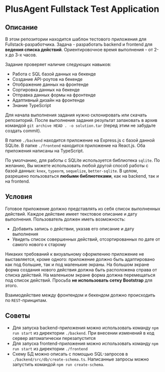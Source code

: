 # PlusAgent Fullstack Test Application

## Описание

В этом репозитории находится шаблон тестового приложения для Fullstack-разработчика. Задача - разработать backend и frontend для **ведения списка действий**. Ориентировочное время выполнения - от 2-х до 3-х часов.

Задание проверяет наличие следующих навыков:

- Работа с SQL базой данных на бекенде
- Создание API-роутов на бекенде
- Отображение данных на фронтенде
- Сортировка данных на бекенде
- Отправка данных формы на фронтенде
- Адаптивный дизайн на фронтенде
- Знание TypeScript

Для начала выполнения задания нужно склонировать или скачать репозиторий. После выполнения задания результат запаковать в архив командой `git archive HEAD . -o solution.tar` (перед этим не забудьте создать commit).

В папке `./backend` находится приложение на Express.js с базой данной SQLite. В папке `./frontend` находится приложение на React.js. Оба приложения написаны на TypeScript.

По умолчанию, для работы с SQLite используется библиотека `sqlite`. По желанию, Вы можете использовать любой другой способ работы с базой данных: `knex`, `typeorm`, `sequelize`, `better-sqlite`. В целом, разрешено пользоваться **любыми библиотеками**, как на backend, так и на frontend.

## Условия

Готовое приложение должно представлять из себя список выполненных действий. Каждое действие имеет текстовое описание и дату выполнения. Пользователь должен иметь возможность:

- Добавить запись о действии, указав его описание и дату выполнения
- Увидеть список совершенных действий, отсортированных по дате от самого нового к старому

Никаких требований к визуальному оформлению приложение не выставляется, кроме одного: приложение должно быть адаптировано как под большие, так и под маленькие экраны. На большом экране форма создания нового действия должна быть расположена справа от списка действий. На маленьком экране форма должна перемещаться под список действий. Просьба **не использовать сетку Bootstrap** для этого.

Взаимодействие между фронтендом и бекендом должно происходить по `REST`-принципам.

## Советы

- Для запуска backend-приложения можно использовать команду `npm run start` из директории `./backend`. При внесении изменений в код сервер автоматически перезапустится
- Для запуска frontend-приложения можно использовать команду `npm run start` из директории `./frontend`
- Схему БД можно описать с помощью SQL-запросов в `./backend/src/db/create-schema.ts`. Написанные запросы можно запустить командой `npm run create-schema`.
